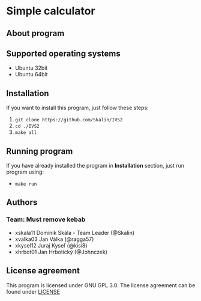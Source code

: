 # Simple calculator

## About program



## Supported operating systems

- Ubuntu 32bit
- Ubuntu 64bit

## Installation
If you want to install this program, just follow these steps:
1. `git clone https://github.com/Skalin/IVS2`
2. `cd ./IVS2`
3. `make all`

## Running program
If you have already installed the program in **Installation** section, just run program using:
- `make run`

## Authors
### Team: Must remove kebab

- xskala11 Dominik Skála - Team Leader (@Skalin)
- xvalka03 Jan Válka (@ragga57)
- xkysel12 Juraj Kyseľ (@kisi8)
- xhrbot01 Jan Hrbotický (@Johnczek)

## License agreement

This program is licensed under GNU GPL 3.0. The license agreement can be found under [LICENSE](./LICENSE)



